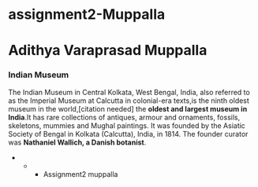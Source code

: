 # assignment2-Muppalla
# Adithya Varaprasad Muppalla
### Indian Museum ###
The Indian Museum in Central Kolkata, West Bengal, India, also referred to as the Imperial Museum at Calcutta in colonial-era texts,is the ninth oldest museum in the world,[citation needed] the **oldest and largest museum in India**.It has rare collections of antiques, armour and ornaments, fossils, skeletons, mummies and Mughal paintings. It was founded by the Asiatic Society of Bengal in Kolkata (Calcutta), India, in 1814. The founder curator was **Nathaniel Wallich, a Danish botanist**.
* * * Assignment2 muppalla


